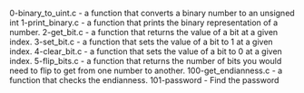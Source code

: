 0-binary_to_uint.c - a function that converts a binary number to an unsigned int
1-print_binary.c -  a function that prints the binary representation of a number.
2-get_bit.c - a function that returns the value of a bit at a given index.
3-set_bit.c - a function that sets the value of a bit to 1 at a given index.
4-clear_bit.c - a function that sets the value of a bit to 0 at a given index.
5-flip_bits.c - a function that returns the number of bits you would need to flip to get from one number to another.
100-get_endianness.c -  a function that checks the endianness.
101-password - Find the password
